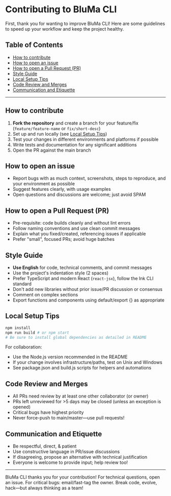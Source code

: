# Contributing to BluMa CLI

First, thank you for wanting to improve BluMa CLI!
Here are some guidelines to speed up your workflow and keep the project healthy.

## Table of Contents
- [How to contribute](#how-to-contribute)
- [How to open an issue](#how-to-open-an-issue)
- [How to open a Pull Request (PR)](#how-to-open-a-pull-request-pr)
- [Style Guide](#style-guide)
- [Local Setup Tips](#local-setup-tips)
- [Code Review and Merges](#code-review-and-merges)
- [Communication and Etiquette](#communication-and-etiquette)

---

## How to contribute

1. **Fork the repository** and create a branch for your feature/fix (`feature/feature-name` or `fix/short-desc`)
2. Set up and run locally (see [Local Setup Tips](#local-setup-tips))
3. Test your changes in different environments and platforms if possible
4. Write tests and documentation for any significant additions
5. Open the PR against the main branch

## How to open an issue
- Report bugs with as much context, screenshots, steps to reproduce, and your environment as possible
- Suggest features clearly, with usage examples
- Open questions and discussions are welcome; just avoid SPAM

## How to open a Pull Request (PR)
- Pre-requisite: code builds cleanly and without lint errors
- Follow naming conventions and use clean commit messages
- Explain what you fixed/created, referencing issues if applicable
- Prefer "small", focused PRs; avoid huge batches

## Style Guide
- **Use English** for code, technical comments, and commit messages
- Use the project's indentation style (2 spaces)
- Prefer TypeScript and modern React (`react-jsx`), follow the Ink CLI standard
- Don't add new libraries without prior issue/PR discussion or consensus
- Comment on complex sections
- Export functions and components using default/export {} as appropriate

## Local Setup Tips
```bash
npm install
npm run build # or npm start
# Be sure to install global dependencies as detailed in README
```
For collaboration:
- Use the Node.js version recommended in the README
- If your change involves infrastructure/paths, test on Unix and Windows
- See package.json and build.js scripts for helpers and automations

## Code Review and Merges
- All PRs need review by at least one other collaborator (or owner)
- PRs left unreviewed for >5 days may be closed (unless an exception is opened)
- Critical bugs have highest priority
- Never force-push to main/master—use pull requests!

## Communication and Etiquette
- Be respectful, direct, & patient
- Use constructive language in PR/issue discussions
- If disagreeing, propose an alternative with technical justification
- Everyone is welcome to provide input; help review too!

---

BluMa CLI thanks you for your contribution!
For technical questions, open an issue. For critical bugs: email/fast-tag the owner. Break code, evolve, hack—but always thinking as a team!